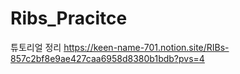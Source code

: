 # Ribs_Pracitce
튜토리얼 정리
https://keen-name-701.notion.site/RIBs-857c2bf8e9ae427caa6958d8380b1bdb?pvs=4
